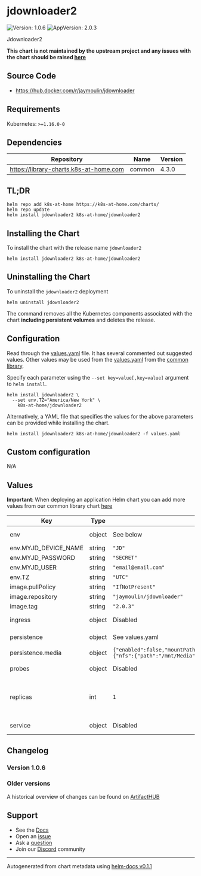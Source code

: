 # jdownloader2

![Version: 1.0.6](https://img.shields.io/badge/Version-1.0.6-informational?style=flat-square) ![AppVersion: 2.0.3](https://img.shields.io/badge/AppVersion-2.0.3-informational?style=flat-square)

Jdownloader2

**This chart is not maintained by the upstream project and any issues with the chart should be raised [here](https://github.com/k8s-at-home/charts/issues/new/choose)**

## Source Code

* <https://hub.docker.com/r/jaymoulin/jdownloader>

## Requirements

Kubernetes: `>=1.16.0-0`

## Dependencies

| Repository | Name | Version |
|------------|------|---------|
| https://library-charts.k8s-at-home.com | common | 4.3.0 |

## TL;DR

```console
helm repo add k8s-at-home https://k8s-at-home.com/charts/
helm repo update
helm install jdownloader2 k8s-at-home/jdownloader2
```

## Installing the Chart

To install the chart with the release name `jdownloader2`

```console
helm install jdownloader2 k8s-at-home/jdownloader2
```

## Uninstalling the Chart

To uninstall the `jdownloader2` deployment

```console
helm uninstall jdownloader2
```

The command removes all the Kubernetes components associated with the chart **including persistent volumes** and deletes the release.

## Configuration

Read through the [values.yaml](./values.yaml) file. It has several commented out suggested values.
Other values may be used from the [values.yaml](https://github.com/k8s-at-home/library-charts/tree/main/charts/stable/common/values.yaml) from the [common library](https://github.com/k8s-at-home/library-charts/tree/main/charts/stable/common).

Specify each parameter using the `--set key=value[,key=value]` argument to `helm install`.

```console
helm install jdownloader2 \
  --set env.TZ="America/New York" \
    k8s-at-home/jdownloader2
```

Alternatively, a YAML file that specifies the values for the above parameters can be provided while installing the chart.

```console
helm install jdownloader2 k8s-at-home/jdownloader2 -f values.yaml
```

## Custom configuration

N/A

## Values

**Important**: When deploying an application Helm chart you can add more values from our common library chart [here](https://github.com/k8s-at-home/library-charts/tree/main/charts/stable/common)

| Key | Type | Default | Description |
|-----|------|---------|-------------|
| env | object | See below | environment variables. See more environment variables in the [emby documentation](https://emby.org/docs) |
| env.MYJD_DEVICE_NAME | string | `"JD"` | Set MyJD Devicename |
| env.MYJD_PASSWORD | string | `"SECRET"` | Set MyJD Password > use secretKeyRef: |
| env.MYJD_USER | string | `"email@email.com"` | Set MyJD Username |
| env.TZ | string | `"UTC"` | Set the container timezone |
| image.pullPolicy | string | `"IfNotPresent"` | image pull policy |
| image.repository | string | `"jaymoulin/jdownloader"` | image repository |
| image.tag | string | `"2.0.3"` | image tag |
| ingress | object | Disabled | Enable and configure ingress settings for the chart under this key. |
| persistence | object | See values.yaml | Configure persistence settings for the chart under this key. |
| persistence.media | object | `{"enabled":false,"mountPath":"/opt/JDownloader/Downloads","readOnly":false,"type":"custom","volumeSpec":{"nfs":{"path":"/mnt/Media","server":"10.0.0.1"}}}` | use NFS for download folders |
| probes | object | Disabled | Configures probes for the chart. Normally this does not need to be modified. |
| replicas | int | `1` |  IMPORTANT NOTE This chart inherits from our common library chart. You can check the default values/options here: https://github.com/k8s-at-home/library-charts/tree/main/charts/stable/common/values.yaml |
| service | object | Disabled | Configures service settings for the chart. Normally this does not need to be modified. |

## Changelog

### Version 1.0.6

### Older versions

A historical overview of changes can be found on [ArtifactHUB](https://artifacthub.io/packages/helm/k8s-at-home/jdownloader2?modal=changelog)

## Support

- See the [Docs](https://docs.k8s-at-home.com/our-helm-charts/getting-started/)
- Open an [issue](https://github.com/k8s-at-home/charts/issues/new/choose)
- Ask a [question](https://github.com/k8s-at-home/organization/discussions)
- Join our [Discord](https://discord.gg/sTMX7Vh) community

----------------------------------------------
Autogenerated from chart metadata using [helm-docs v0.1.1](https://github.com/k8s-at-home/helm-docs/releases/v0.1.1)
